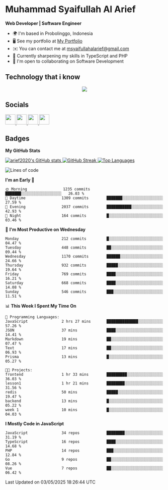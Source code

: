 # Muhammad Syaifullah Al Arief
**Web Developer | Software Engineer**

- 🌍  I'm based in Probolinggo, Indonesia
- 🖥️  See my portfolio at [My Portfolio](https://msyaifullahalarief.vercel.app)
- ✉️  You can contact me at [msyaifullahalarief@gmail.com](mailto:msyaifullahalarief@gmail.com)
- 🧠  Currently sharpening my skills in TypeScript and PHP
- 🤝  I'm open to collaborating on Software Development

## Technology that i know
<p align="center">
  <a href="https://skillicons.dev">
    <img src="https://skillicons.dev/icons?i=git,html,docker,css,js,express,firebase,go,laravel,linux,mongodb,mysql,nextjs,nginx,nodejs,npm,postgres,postman,prisma,tailwind,ts,ubuntu,vercel,vscode,vue,windows,yarn" />
  </a>
</p>

## Socials
<p align="left">
    <a href="https://discord.com/users/hanifez" target="_blank" rel="noreferrer">
        <picture>
            <source media="(prefers-color-scheme: dark)" srcset="https://raw.githubusercontent.com/danielcranney/readme-generator/main/public/icons/socials/discord-dark.svg" />
            <source media="(prefers-color-scheme: light)" srcset="https://raw.githubusercontent.com/danielcranney/readme-generator/main/public/icons/socials/discord.svg" />
            <img src="https://raw.githubusercontent.com/danielcranney/readme-generator/main/public/icons/socials/discord.svg" width="32" height="32" />
        </picture>
    </a>
    <a href="https://www.github.com/arief2020" target="_blank" rel="noreferrer">
        <picture>
            <source media="(prefers-color-scheme: dark)" srcset="https://raw.githubusercontent.com/danielcranney/readme-generator/main/public/icons/socials/github-dark.svg" />
            <source media="(prefers-color-scheme: light)" srcset="https://raw.githubusercontent.com/danielcranney/readme-generator/main/public/icons/socials/github.svg" />
            <img src="https://raw.githubusercontent.com/danielcranney/readme-generator/main/public/icons/socials/github.svg" width="32" height="32" />
        </picture>
    </a>
    <a href="https://muhammadsyaifullahalarief.hashnode.dev" target="_blank" rel="noreferrer">
        <picture>
            <source media="(prefers-color-scheme: dark)" srcset="https://raw.githubusercontent.com/danielcranney/readme-generator/main/public/icons/socials/hashnode-dark.svg" />
            <source media="(prefers-color-scheme: light)" srcset="https://raw.githubusercontent.com/danielcranney/readme-generator/main/public/icons/socials/hashnode.svg" />
            <img src="https://raw.githubusercontent.com/danielcranney/readme-generator/main/public/icons/socials/hashnode.svg" width="32" height="32" />
        </picture>
    </a>
    <a href="https://www.linkedin.com/in/muhammad-syaifullah-al-arief/" target="_blank" rel="noreferrer">
        <picture>
            <source media="(prefers-color-scheme: dark)" srcset="https://raw.githubusercontent.com/danielcranney/readme-generator/main/public/icons/socials/linkedin-dark.svg" />
            <source media="(prefers-color-scheme: light)" srcset="https://raw.githubusercontent.com/danielcranney/readme-generator/main/public/icons/socials/linkedin.svg" />
            <img src="https://raw.githubusercontent.com/danielcranney/readme-generator/main/public/icons/socials/linkedin.svg" width="32" height="32" />
        </picture>
    </a>
</p>

## Badges
<b>My GitHub Stats</b>

<a href="http://www.github.com/arief2020">
    <img src="https://github-readme-stats.vercel.app/api?username=arief2020&show_icons=true&hide=&count_private=true&title_color=0891b2&text_color=ffffff&icon_color=0891b2&bg_color=27272a&hide_border=true&show_icons=true" alt="arief2020's GitHub stats" />
</a>
<a href="http://www.github.com/arief2020">
    <img src="https://github-readme-streak-stats.herokuapp.com/?user=arief2020&stroke=ffffff&background=27272a&ring=0891b2&fire=0891b2&currStreakNum=ffffff&currStreakLabel=0891b2&sideNums=ffffff&sideLabels=ffffff&dates=ffffff&hide_border=true" alt="GitHub Streak" />
</a>


<a href="https://github.com/arief2020" align="left">
    <img src="https://github-readme-stats.vercel.app/api/top-langs/?username=arief2020&langs_count=10&title_color=0891b2&text_color=ffffff&icon_color=0891b2&bg_color=27272a&hide_border=true&locale=en&custom_title=Top%20Languages" alt="Top Languages" />
</a>

<!--START_SECTION:waka-->
![Lines of code](https://img.shields.io/badge/From%20Hello%20World%20I%27ve%20Written-9.6%20million%20lines%20of%20code-blue)

**I'm an Early 🐤** 

```text
🌞 Morning                1235 commits        ███████░░░░░░░░░░░░░░░░░░   26.03 % 
🌆 Daytime                1309 commits        ███████░░░░░░░░░░░░░░░░░░   27.59 % 
🌃 Evening                2037 commits        ███████████░░░░░░░░░░░░░░   42.93 % 
🌙 Night                  164 commits         █░░░░░░░░░░░░░░░░░░░░░░░░   03.46 % 
```
📅 **I'm Most Productive on Wednesday** 

```text
Monday                   212 commits         █░░░░░░░░░░░░░░░░░░░░░░░░   04.47 % 
Tuesday                  448 commits         ██░░░░░░░░░░░░░░░░░░░░░░░   09.44 % 
Wednesday                1170 commits        ██████░░░░░░░░░░░░░░░░░░░   24.66 % 
Thursday                 932 commits         █████░░░░░░░░░░░░░░░░░░░░   19.64 % 
Friday                   769 commits         ████░░░░░░░░░░░░░░░░░░░░░   16.21 % 
Saturday                 668 commits         ████░░░░░░░░░░░░░░░░░░░░░   14.08 % 
Sunday                   546 commits         ███░░░░░░░░░░░░░░░░░░░░░░   11.51 % 
```


📊 **This Week I Spent My Time On** 

```text
💬 Programming Languages: 
JavaScript               2 hrs 27 mins       ██████████████░░░░░░░░░░░   57.26 % 
JSON                     37 mins             ████░░░░░░░░░░░░░░░░░░░░░   14.41 % 
Markdown                 19 mins             ██░░░░░░░░░░░░░░░░░░░░░░░   07.47 % 
Text                     17 mins             ██░░░░░░░░░░░░░░░░░░░░░░░   06.93 % 
Prisma                   13 mins             █░░░░░░░░░░░░░░░░░░░░░░░░   05.27 % 

🐱‍💻 Projects: 
frontend                 1 hr 33 mins        █████████░░░░░░░░░░░░░░░░   36.03 % 
lesson1                  1 hr 21 mins        ████████░░░░░░░░░░░░░░░░░   31.56 % 
redis                    50 mins             █████░░░░░░░░░░░░░░░░░░░░   19.47 % 
backend                  13 mins             █░░░░░░░░░░░░░░░░░░░░░░░░   05.22 % 
week 1                   10 mins             █░░░░░░░░░░░░░░░░░░░░░░░░   04.03 % 
```

**I Mostly Code in JavaScript** 

```text
JavaScript               34 repos            ████████░░░░░░░░░░░░░░░░░   31.19 % 
TypeScript               16 repos            ████░░░░░░░░░░░░░░░░░░░░░   14.68 % 
PHP                      14 repos            ███░░░░░░░░░░░░░░░░░░░░░░   12.84 % 
Go                       9 repos             ██░░░░░░░░░░░░░░░░░░░░░░░   08.26 % 
Vue                      7 repos             ██░░░░░░░░░░░░░░░░░░░░░░░   06.42 % 
```




 Last Updated on 03/05/2025 18:26:44 UTC
<!--END_SECTION:waka-->
